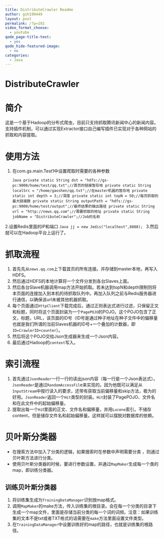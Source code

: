 ```yaml
---
title: DistributeCrawler Readme
author: gsh199449
layout: post
permalink: /?p=192
video_format_choose:
  - youtube
qode_page-title-text:
  - yes
qode_hide-featured-image:
  - no
categories:
  - Java
---
```

# DistributeCrawler

# 简介

这是一个基于Hadoop的分布式爬虫，目前只支持抓取腾讯新闻中心的新闻内容。支持插件机制，可以通过实现Extractor接口自己编写插件已实现对于各种网站的抓取和内容提取。

# 使用方法

1.  在com.gs.main.Test1中设置爬取时需要的各种参数
    
    `Java
private static String dst = "hdfs://gs-pc:9000/home/test/qq.txt";//首页的链接暂存地
private static String localSrc = "/home/gaoshen/qq.txt";//在master机器的暂存地
private static int depth = 3;//深度
private static int topN = 50;//每页抓取的最大链接数
private static String outputPath = "hdfs://gs-pc:9000/home/test/output";//最终结果的输出路径
private static String url = "http://news.qq.com";//需要抓取的地址
private static String jobName = "DistributeCrawler";//Job的名称
`

2.设置Redis里面的IP和端口 `Java
jj = new Jedis("localhost",8888);
` 3.然后就可以在Hadoop平台上运行了。

# 抓取流程

1.  首先先从`news.qq.com`上下载首页的所有连接。并存储到master本地，再写入HDFS。
2.  然后通过HDFS的本地计算将一个文件分发到各台Slaves上面。
3.  然后各台Slave机器调用map方法开始抓取。若未达到topN和depth限制则将本页面的连接加入到本机的待抓取队列中。再加入队列之前与Redis服务器进行通信，以确保该url未被其他机器抓取。
4.  每个页面通过`HttpClient`下载完成后，通过正则表达式进行过滤，只保留正文和标题，同时将这个页面封装为一个`PagePOJO`的POJO。这个POJO包含了正文，标题，URL，该页面的ID号（ID号是通过种子地址在种子文件中的偏移量也就是我们所谓的当前Slaves机器的ID号+一个叠加的计数器，即`ID=CrawlerID+counter`）。
5.  然后将这个POJO交给Json生成器来生成一个Json内容。
6.  最后通过Hadoop的`context`写入。

# 索引流程

1.  首先通过`JsonReader`一行一行的读出json内容（每一行是一个Json表达式）。`JsonReader`是通过`RandomAccessFil`e来实现的。因为他既可以满足从`InputStream`中按行读入的要求，还带有获取当前偏移量和skip方法，极为的好用。`JsonReader`返回一个`Hit`类型的封装。`Hit`封装了PagePOJO、文件名和在此文件中的起始偏移量。
2.  提取出每一个`Hi`t里面的正文、文件名和偏移量，并用`Lucene`索引。不储存content，但是储存文件名和起始偏移量。这样就可以摆脱对数据库的依赖。

# 贝叶斯分类器

*   在搜索方法中加入了分类的逻辑，如果搜索时在参数中声明需要分类 ，则通过贝叶斯方法进行分类。
*   使用贝叶斯分类器的时候，要进行参数设置，并通过`MapMaker`生成每一个类的map，即训练分类器。

## 训练贝叶斯分类器

1.  将训练集生成为`TrainingDataManager`识别放map格式。
2.  调用`MapMaker`的make方法，传入训练集的根目录。会在每一个分类的目录下生成一个map文件，里面是存储当前分类的每一个词的词频。注意：如果训练集的文本不是txt或者TXT格式的话需要在`make`方法里面设置文件类型。
3.  在`TrainingDataManager`中设置训练好的map的路径，也就是训练集的根路径。